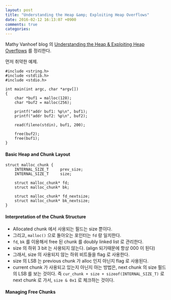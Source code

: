 ```yaml
---
layout: post
title: "Understanding the Heap &amp; Exploiting Heap Overflows"
date: 2016-02-12 16:13:07 +0900
comments: true
categories: 
---
```


Mathy Vanhoef blog 의 [Understanding the Heap & Exploiting Heap Overflows](http://www.mathyvanhoef.com/2013/02/understanding-heap-exploiting-heap.html) 를 정리한다.

먼저 취약한 예제.

```
#include <string.h>
#include <stdlib.h>
#include <stdio.h>

int main(int argc, char *argv[])
{
	char *buf1 = malloc(128);
	char *buf2 = malloc(256);

	printf("addr buf1: %p\n", buf1);
	printf("addr buf2: %p\n", buf2);

	read(fileno(stdin), buf1, 200);

	free(buf2);
	free(buf1);
}
```

#### Basic Heap and Chunk Layout

```
struct malloc_chunk {
	INTERNAL_SIZE_T		prev_size;
	INTERNAL_SIZE_T		size;
	
	struct malloc_chunk* fd;
	struct malloc_chunk* bk;

	struct malloc_chunk* fd_nextsize;
	struct malloc_chunk* bk_nextsize;
}
```

#### Interpretation of the Chunk Structure

* Allocated chunk 에서 사용되는 필드는 size 뿐이다. 
* 그리고, `malloc()` 으로 돌아오는 포인터는 `fd` 랑 일치한다. 
* `fd`, `bk` 를 이용해서 free 된 chunk 를 doubly linked list 로 관리한다.
* size 의 하위 3 bit 는 사용되지 않는다. (align 되기때문에 항상 000 이 된다)
* 그래서, size 의 사용되지 않는 하위 비트들을 flag 로 사용한다.
* size 의 LSB 는 previous chunk 가 alloc 인지 아닌지 flag 로 사용된다.
* current chunk 가 사용되고 있는지 아닌지 아는 방법은, next chunk 의 size 필드의 LSB 를 보는 것이다. 즉 `cur_chunk + size + sizeof(INTERNAL_SIZE_T)` 로 next chunk 로 가서, `size & 0x1` 로 체크하는 것이다.

#### Managing Free Chunks
